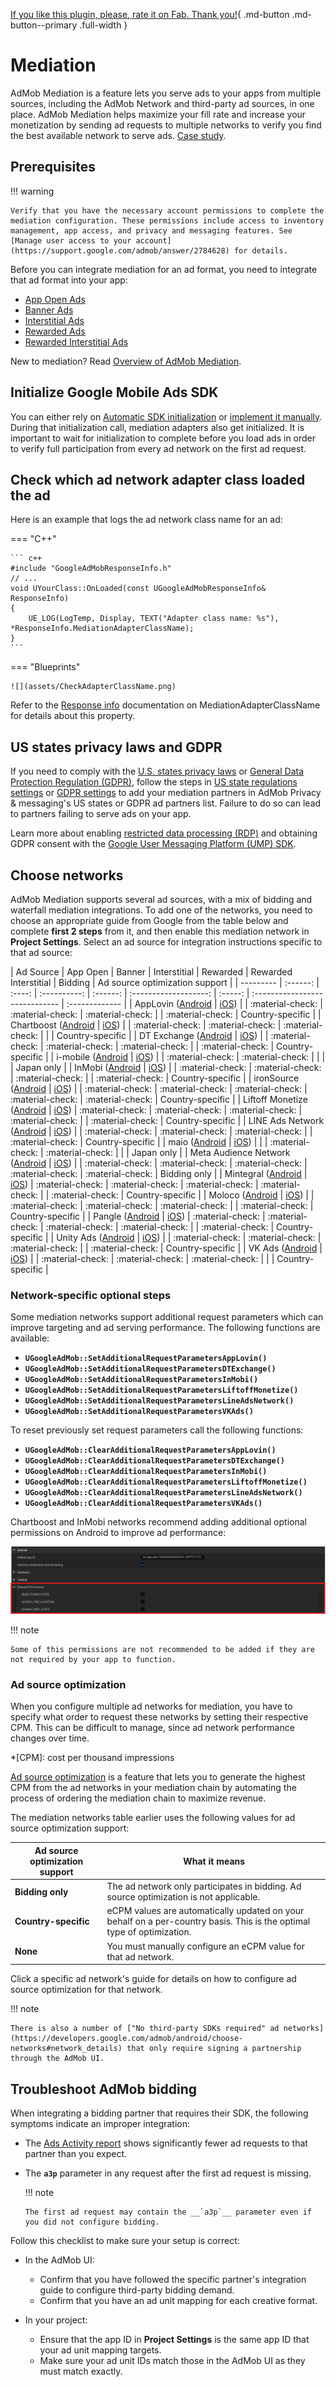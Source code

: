 [If you like this plugin, please, rate it on Fab. Thank you!](https://fab.com/s/804df971aef3){ .md-button .md-button--primary .full-width }

# Mediation

AdMob Mediation is a feature lets you serve ads to your apps from multiple sources, including the AdMob Network and third-party ad sources, in one place. AdMob Mediation helps maximize your fill rate and increase your monetization by sending ad requests to multiple networks to verify you find the best available network to serve ads. [Case study](https://admob.google.com/home/resources/cookapps-grows-ad-revenue-86-times-with-admob-rewarded-ads-and-mediation/).

## Prerequisites

!!! warning 

    Verify that you have the necessary account permissions to complete the mediation configuration. These permissions include access to inventory management, app access, and privacy and messaging features. See [Manage user access to your account](https://support.google.com/admob/answer/2784628) for details.

Before you can integrate mediation for an ad format, you need to integrate that ad format into your app:

-   [App Open Ads](ad-formats/app-open-ads.md)
-   [Banner Ads](ad-formats/banner-ads.md)
-   [Interstitial Ads](ad-formats/interstitial-ads.md)
-   [Rewarded Ads](ad-formats/rewarded-ads.md)
-   [Rewarded Interstitial Ads](ad-formats/rewarded-interstitial-ads.md)

New to mediation? Read [Overview of AdMob Mediation](https://support.google.com/admob/answer/3063564).

## Initialize Google Mobile Ads SDK

You can either rely on [Automatic SDK initialization](index.md#enable-automatic-sdk-initialization) or [implement it manually](user-messaging-platform.md#prevent-redundant-ad-request-work). During that initialization call, mediation adapters also get initialized. It is important to wait for initialization to complete before you load ads in order to verify full participation from every ad network on the first ad request.

## Check which ad network adapter class loaded the ad

Here is an example that logs the ad network class name for an ad:

=== "C++"

    ``` c++
    #include "GoogleAdMobResponseInfo.h"
    // ...
    void UYourClass::OnLoaded(const UGoogleAdMobResponseInfo& ResponseInfo)
    {  
        UE_LOG(LogTemp, Display, TEXT("Adapter class name: %s"), *ResponseInfo.MediationAdapterClassName);
    }
    ```

=== "Blueprints"

    ![](assets/CheckAdapterClassName.png)

Refer to the [Response info]() documentation on MediationAdapterClassName for details about this property.

## US states privacy laws and GDPR

If you need to comply with the [U.S. states privacy laws](https://support.google.com/admob/answer/9561022) or [General Data Protection Regulation (GDPR)](https://support.google.com/admob/answer/7666366), follow the steps in [US state regulations settings](https://support.google.com/admob/answer/10860309) or [GDPR settings](https://support.google.com/admob/answer/10113004#adding_ad_partners_to_published_gdpr_messages) to add your mediation partners in AdMob Privacy & messaging's US states or GDPR ad partners list. Failure to do so can lead to partners failing to serve ads on your app.

Learn more about enabling [restricted data processing (RDP)]() and obtaining GDPR consent with the [Google User Messaging Platform (UMP) SDK](https://fab.com/s/b1cdf3b0e8c8).


## Choose networks

AdMob Mediation supports several ad sources, with a mix of bidding and waterfall mediation integrations. To add one of the networks, you need to choose an appropriate guide from Google from the table below and complete __first 2 steps__ from it, and then enable this mediation network in __Project Settings__. Select an ad source for integration instructions specific to that ad source:

| Ad Source | App Open | Banner | Interstitial | Rewarded | Rewarded Interstitial | Bidding | Ad source optimization support |
| --------- | :------: | :----: | :----------: | :------: | :-------------------: | :-----: | :----------------------------- | :------------- |
| AppLovin ([Android](https://developers.google.com/admob/android/mediation/applovin) \| [iOS](https://developers.google.com/admob/ios/mediation/applovin)) | | :material-check: | :material-check: | :material-check: | | :material-check: | Country-specific |
| Chartboost ([Android](https://developers.google.com/admob/android/mediation/chartboost) \| [iOS](https://developers.google.com/admob/ios/mediation/chartboost)) | | :material-check: | :material-check: | :material-check: | | | Country-specific |
| DT Exchange ([Android](https://developers.google.com/admob/android/mediation/dt-exchange) \| [iOS](https://developers.google.com/admob/ios/mediation/dt-exchange)) | | :material-check: | :material-check: | :material-check: | | :material-check: | Country-specific |
| i-mobile ([Android](https://developers.google.com/admob/android/mediation/imobile) \| [iOS](https://developers.google.com/admob/ios/mediation/imobile)) | | :material-check: | :material-check: | | | | Japan only |
| InMobi ([Android](https://developers.google.com/admob/android/mediation/inmobi) \| [iOS](https://developers.google.com/admob/ios/mediation/inmobi)) | | :material-check: | :material-check: | :material-check: | | :material-check: | Country-specific |
| ironSource ([Android](https://developers.google.com/admob/android/mediation/ironsource) \| [iOS](https://developers.google.com/admob/ios/mediation/ironsource)) | | :material-check: | :material-check: | :material-check: | :material-check: | :material-check: | Country-specific |
| Liftoff&nbsp;Monetize ([Android](https://developers.google.com/admob/android/mediation/liftoff-monetize) \| [iOS](https://developers.google.com/admob/ios/mediation/liftoff-monetize)) | :material-check: | :material-check: | :material-check: | :material-check: | | :material-check: | Country-specific |
| LINE Ads Network ([Android](https://developers.google.com/admob/android/mediation/line) \| [iOS](https://developers.google.com/admob/ios/mediation/line)) | | :material-check: | :material-check: | :material-check: | | :material-check: | Country-specific |
| maio ([Android](https://developers.google.com/admob/android/mediation/maio) \| [iOS](https://developers.google.com/admob/ios/mediation/maio)) | | | :material-check: | :material-check: | | | Japan only |
| Meta Audience Network ([Android](https://developers.google.com/admob/android/mediation/meta) \| [iOS](https://developers.google.com/admob/ios/mediation/meta)) | | :material-check: | :material-check: | :material-check: | :material-check: | :material-check: | Bidding only |
| Mintegral ([Android](https://developers.google.com/admob/android/mediation/mintegral) \| [iOS](https://developers.google.com/admob/ios/mediation/mintegral)) | :material-check: | :material-check: | :material-check: | :material-check: | | :material-check: | Country-specific |
| Moloco ([Android](https://developers.google.com/admob/android/mediation/moloco) \| [iOS](https://developers.google.com/admob/ios/mediation/moloco)) | | :material-check: | :material-check: | :material-check: | | :material-check: | Country-specific |
| Pangle ([Android](https://developers.google.com/admob/android/mediation/pangle) \| [iOS](https://developers.google.com/admob/ios/mediation/pangle)) | :material-check: | :material-check: | :material-check: | :material-check: | | :material-check: | Country-specific |
| Unity Ads ([Android](https://developers.google.com/admob/android/mediation/unity) \| [iOS](https://developers.google.com/admob/ios/mediation/unity)) | | :material-check: | :material-check: | :material-check: | | :material-check: | Country-specific |
| VK Ads ([Android](https://developers.google.com/admob/android/mediation/mytarget) \| [iOS](https://developers.google.com/admob/ios/mediation/mytarget)) | | :material-check: | :material-check: | :material-check: | | | Country-specific |

### Network-specific optional steps

Some mediation networks support additional request parameters which can improve targeting and ad serving performance. The following functions are available:

- __`UGoogleAdMob::SetAdditionalRequestParametersAppLovin()`__
- __`UGoogleAdMob::SetAdditionalRequestParametersDTExchange()`__
- __`UGoogleAdMob::SetAdditionalRequestParametersInMobi()`__
- __`UGoogleAdMob::SetAdditionalRequestParametersLiftoffMonetize()`__
- __`UGoogleAdMob::SetAdditionalRequestParametersLineAdsNetwork()`__
- __`UGoogleAdMob::SetAdditionalRequestParametersVKAds()`__

To reset previously set request parameters call the following functions:

- __`UGoogleAdMob::ClearAdditionalRequestParametersAppLovin()`__
- __`UGoogleAdMob::ClearAdditionalRequestParametersDTExchange()`__
- __`UGoogleAdMob::ClearAdditionalRequestParametersInMobi()`__
- __`UGoogleAdMob::ClearAdditionalRequestParametersLiftoffMonetize()`__
- __`UGoogleAdMob::ClearAdditionalRequestParametersLineAdsNetwork()`__
- __`UGoogleAdMob::ClearAdditionalRequestParametersVKAds()`__

Chartboost and InMobi networks recommend adding additional optional permissions on Android to improve ad performance:

![](assets/OptionalPermissions.png)

!!! note

    Some of this permissions are not recommended to be added if they are not required by your app to function.

### Ad source optimization

When you configure multiple ad networks for mediation, you have to specify what order to request these networks by setting their respective CPM. This can be difficult to manage, since ad network performance changes over time.

*[CPM]: cost per thousand impressions

[Ad source optimization](https://support.google.com/admob/answer/3379794) is a feature that lets you to generate the highest CPM from the ad networks in your mediation chain by automating the process of ordering the mediation chain to maximize revenue.

The mediation networks table earlier uses the following values for ad source optimization support:

| Ad source optimization support | What it means |
| ------------------------------ | ------------- |
| __Bidding only__ | The ad network only participates in bidding. Ad source optimization is not applicable. |
| __Country-specific__ | eCPM values are automatically updated on your behalf on a per-country basis. This is the optimal type of optimization. |
| __None__ | You must manually configure an eCPM value for that ad network. |

Click a specific ad network's guide for details on how to configure ad source optimization for that network.

!!! note

    There is also a number of ["No third-party SDKs required" ad networks](https://developers.google.com/admob/android/choose-networks#network_details) that only require signing a partnership through the AdMob UI.

## Troubleshoot AdMob bidding

When integrating a bidding partner that requires their SDK, the following symptoms indicate an improper integration:

-   The [Ads Activity report](https://support.google.com/admob/answer/10979428) shows significantly fewer ad requests to that partner than you expect.
-   The __`a3p`__ parameter in any request after the first ad request is missing.

    !!! note

        The first ad request may contain the __`a3p`__ parameter even if you did not configure bidding.

Follow this checklist to make sure your setup is correct:

-   In the AdMob UI:

    -   Confirm that you have followed the specific partner's integration guide to configure third-party bidding demand.
    -   Confirm that you have an ad unit mapping for each creative format.

-   In your project:

    -   Ensure that the app ID in __Project Settings__ is the same app ID that your ad unit mapping targets.
    -   Make sure your ad unit IDs match those in the AdMob UI as they must match exactly.